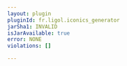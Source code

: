 ```yaml
---
layout: plugin
pluginId: fr.ligol.iconics_generator
jarSha1: INVALID
isJarAvailable: true
error: NONE
violations: []

---
```

